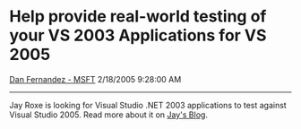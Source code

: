 <div id="page">

# Help provide real-world testing of your VS 2003 Applications for VS 2005

[Dan Fernandez -
MSFT](https://social.msdn.microsoft.com/profile/Dan%20Fernandez%20-%20MSFT)
2/18/2005 9:28:00 AM

-----

<div id="content">

Jay Roxe is looking for Visual Studio .NET 2003 applications to test
against Visual Studio 2005. Read more about it on [Jay's
Blog](http://blogs.msdn.com/jroxe/archive/2005/02/17/375715.aspx).

</div>

</div>
